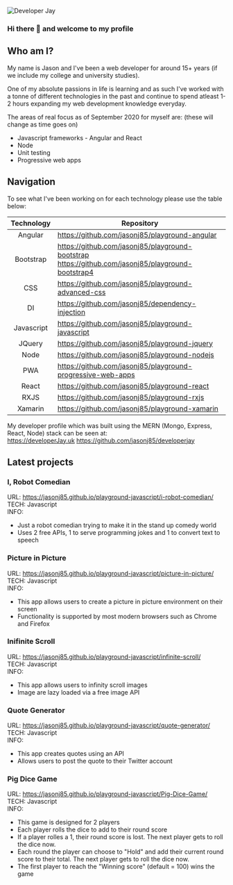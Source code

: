 ![Developer Jay](https://github.com/jasonj85/jasonj85/blob/master/github-profile.jpg)

### Hi there 👋 and welcome to my profile

## Who am I?
My name is Jason and I've been a web developer for around 15+ years (if we include my college and university studies).

One of my absolute passions in life is learning and as such I've worked with a tonne of different technologies in the past and continue to spend atleast 1-2 hours expanding my web development knowledge everyday.

The areas of real focus as of September 2020 for myself are: (these will change as time goes on)
* Javascript frameworks - Angular and React
* Node
* Unit testing
* Progressive web apps

## Navigation
To see what I've been working on for each technology please use the table below:

| Technology |                   Repository                   |
|:----------:|------------------------------------------------|
| Angular    | https://github.com/jasonj85/playground-angular |
| Bootstrap  | https://github.com/jasonj85/playground-bootstrap  https://github.com/jasonj85/playground-bootstrap4 |
| CSS        | https://github.com/jasonj85/playground-advanced-css |
| DI         | https://github.com/jasonj85/dependency-injection |
| Javascript | https://github.com/jasonj85/playground-javascript |  
| JQuery     | https://github.com/jasonj85/playground-jquery |
|  Node      | https://github.com/jasonj85/playground-nodejs  |
| PWA        | https://github.com/jasonj85/playground-progressive-web-apps |
| React      | https://github.com/jasonj85/playground-react |
| RXJS       | https://github.com/jasonj85/playground-rxjs |
| Xamarin    | https://github.com/jasonj85/playground-xamarin |

My developer profile which was built using the MERN (Mongo, Express, React, Node) stack can be seen at:  
https://developerJay.uk
https://github.com/jasonj85/developerjay

## Latest projects

### I, Robot Comedian
URL: https://jasonj85.github.io/playground-javascript/i-robot-comedian/  
TECH: Javascript  
INFO:
* Just a robot comedian trying to make it in the stand up comedy world
* Uses 2 free APIs, 1 to serve programming jokes and 1 to convert text to speech

### Picture in Picture
URL: https://jasonj85.github.io/playground-javascript/picture-in-picture/  
TECH: Javascript  
INFO:
* This app allows users to create a picture in picture environment on their screen
* Functionality is supported by most modern browsers such as Chrome and Firefox

### Inifinite Scroll
URL: https://jasonj85.github.io/playground-javascript/infinite-scroll/  
TECH: Javascript  
INFO: 
* This app allows users to infinity scroll images 
* Image are lazy loaded via a free image API

### Quote Generator
URL: https://jasonj85.github.io/playground-javascript/quote-generator/  
TECH: Javascript  
INFO:
* This app creates quotes using an API
* Allows users to post the quote to their Twitter account

### Pig Dice Game
URL: https://jasonj85.github.io/playground-javascript/Pig-Dice-Game/  
TECH: Javascript  
INFO:
* This game is designed for 2 players
* Each player rolls the dice to add to their round score
* If a player rolles a 1, their round score is lost. The next player gets to roll the dice now.
* Each round the player can choose to "Hold" and add their current round score to their total. The next player gets to roll the dice now.
* The first player to reach the "Winning score" (default = 100) wins the game


<!--
**jasonj85/jasonj85** is a ✨ _special_ ✨ repository because its `README.md` (this file) appears on your GitHub profile.

Here are some ideas to get you started:

- 🔭 I’m currently working on ...
- 🌱 I’m currently learning ...
- 👯 I’m looking to collaborate on ...
- 🤔 I’m looking for help with ...
- 💬 Ask me about ...
- 📫 How to reach me: ...
- 😄 Pronouns: ...
- ⚡ Fun fact: ...
-->

